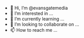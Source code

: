 - 👋 Hi, I’m @evansgatemedia
- 👀 I’m interested in ...
- 🌱 I’m currently learning ...
- 💞️ I’m looking to collaborate on ...
- 📫 How to reach me ...

<!---
evansgatemedia/evansgatemedia is a ✨ special ✨ repository because its `README.md` (this file) appears on your GitHub profile.
You can click the Preview link to take a look at your changes.
--->
